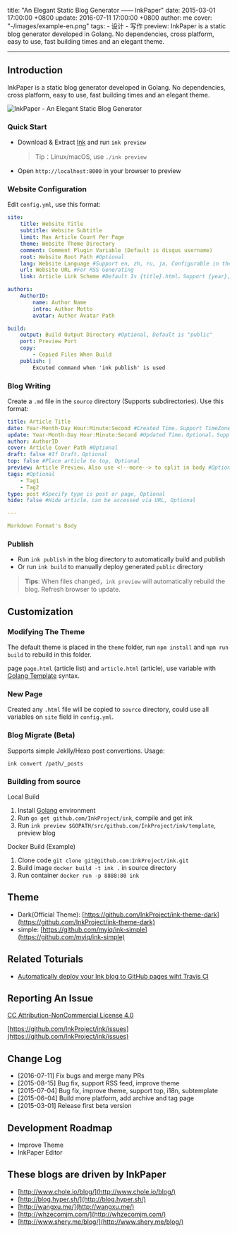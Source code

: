 title: "An Elegant Static Blog Generator —— InkPaper"
date: 2015-03-01 17:00:00 +0800
update: 2016-07-11 17:00:00 +0800
author: me
cover: "-/images/example-en.png"
tags:
    - 设计
    - 写作
preview: InkPaper is a static blog generator developed in Golang. No dependencies, cross platform, easy to use, fast building times and an elegant theme.

---

## Introduction

InkPaper is a static blog generator developed in Golang. No dependencies, cross platform, easy to use, fast building times and an elegant theme.

![InkPaper - An Elegant Static Blog Generator](-/images/example-en.png)

### Quick Start
- Download & Extract [Ink](http://www.chole.io/) and run `ink preview`

  > Tip：Linux/macOS, use `./ink preview`

- Open `http://localhost:8000` in your browser to preview

### Website Configuration
Edit `config.yml`, use this format:

``` yaml
site:
    title: Website Title
    subtitle: Website Subtitle
    limit: Max Article Count Per Page
    theme: Website Theme Directory
    comment: Comment Plugin Variable (Default is disqus username)
    root: Website Root Path #Optional
    lang: Website Language #Support en, zh, ru, ja, Configurable in theme/lang.yml
    url: Website URL #For RSS Generating
    link: Article Link Scheme #Default Is {title}.html，Support {year},{month},{day},{title} Variables

authors:
    AuthorID:
        name: Author Name
        intro: Author Motto
        avatar: Author Avatar Path

build:
    output: Build Output Directory #Optional, Default is "public"
    port: Preview Port
    copy:
        - Copied Files When Build
    publish: |
        Excuted command when 'ink publish' is used
```

### Blog Writing
Create a `.md` file in the `source` directory (Supports subdirectories). Use this format:

``` yaml
title: Article Title
date: Year-Month-Day Hour:Minute:Second #Created Time，Support TimeZone, such as " +0800"
update: Year-Month-Day Hour:Minute:Second #Updated Time，Optional，Support TimeZone, such as " +0800"
author: AuthorID
cover: Article Cover Path #Optional
draft: false #If Draft，Optional
top: false #Place article to top, Optional
preview: Article Preview，Also use <!--more--> to split in body #Optional
tags: #Optional
    - Tag1
    - Tag2
type: post #Specify type is post or page, Optional
hide: false #Hide article，can be accessed via URL, Optional

---

Markdown Format's Body
```

### Publish
- Run `ink publish` in the blog directory to automatically build and publish
- Or run `ink build` to manually deploy generated `public` directory

> **Tips**: When files changed，`ink preview` will automatically rebuild the blog. Refresh browser to update.

## Customization

### Modifying The Theme

The default theme is placed in the `theme` folder, run `npm install` and `npm run build` to rebuild in this folder.

page `page.html` (article list) and `article.html` (article), use variable with [Golang Template](http://golang.org/pkg/html/template/) syntax.

### New Page

Created any `.html` file will be copied to `source` directory, could use all variables on `site` field in `config.yml`.

### Blog Migrate (Beta)

Supports simple Jeklly/Hexo post convertions. Usage:

``` shell
ink convert /path/_posts
```

### Building from source

Local Build

1. Install [Golang](http://golang.org/doc/install) environment
2. Run `go get github.com/InkProject/ink`, compile and get ink
3. Run `ink preview $GOPATH/src/github.com/InkProject/ink/template`, preview blog

Docker Build (Example)

1. Clone code `git clone git@github.com:InkProject/ink.git`
2. Build image `docker build -t ink .` in source directory
3. Run container `docker run -p 8888:80 ink`

## Theme

- Dark(Official Theme): [https://github.com/InkProject/ink-theme-dark](https://github.com/InkProject/ink-theme-dark)
- simple: [https://github.com/myiq/ink-simple](https://github.com/myiq/ink-simple)

## Related Toturials

- [Automatically deploy your Ink blog to GitHub pages wiht Travis CI](http://www.shery.me/blog/travis-ci.html)

## Reporting An Issue

[CC Attribution-NonCommercial License 4.0](https://creativecommons.org/licenses/by-nc/4.0/)

[https://github.com/InkProject/ink/issues](https://github.com/InkProject/ink/issues)

## Change Log

- [2016-07-11] Fix bugs and merge many PRs
- [2015-08-15] Bug fix, support RSS feed, improve theme
- [2015-07-04] Bug fix, improve theme, support top, i18n, subtemplate
- [2015-06-04] Build more platform, add archive and tag page
- [2015-03-01] Release first beta version

## Development Roadmap

- Improve Theme
- InkPaper Editor

## These blogs are driven by InkPaper

- [http://www.chole.io/blog/](http://www.chole.io/blog/)
- [http://blog.hyper.sh/](http://blog.hyper.sh/)
- [http://wangxu.me/](http://wangxu.me/)
- [http://whzecomjm.com/](http://whzecomjm.com/)
- [http://www.shery.me/blog/](http://www.shery.me/blog/)
